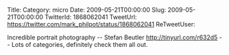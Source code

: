 Title: 
Category: micro
Date: 2009-05-21T00:00:00
Slug: 2009-05-21T00:00:00
TwitterId: 1868062041
TweetUrl: https://twitter.com/mark_philpot/status/1868062041
ReTweetUser: 

Incredible portrait photography  -- Stefan Beutler  http://tinyurl.com/r632d5 -- Lots of categories, definitely check them all out.